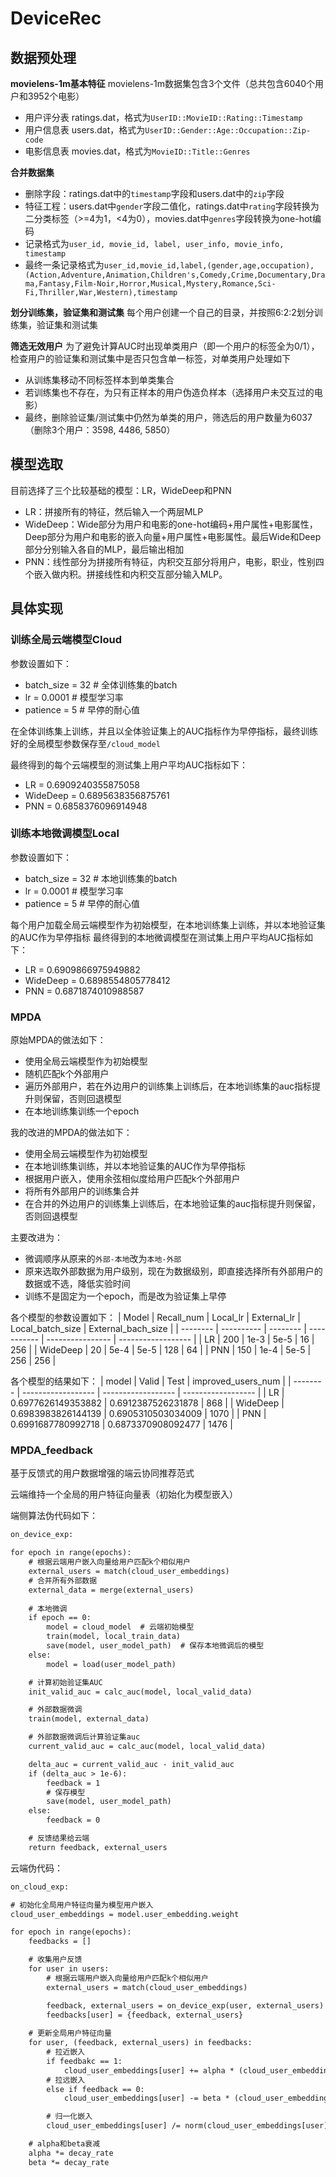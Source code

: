 # DeviceRec

## 数据预处理
**movielens-1m基本特征**
movielens-1m数据集包含3个文件（总共包含6040个用户和3952个电影）
- 用户评分表 ratings.dat，格式为`UserID::MovieID::Rating::Timestamp`
- 用户信息表 users.dat，格式为`UserID::Gender::Age::Occupation::Zip-code`
- 电影信息表 movies.dat，格式为`MovieID::Title::Genres`

**合并数据集**
- 删除字段：ratings.dat中的`timestamp`字段和users.dat中的`zip`字段
- 特征工程：users.dat中`gender`字段二值化，ratings.dat中`rating`字段转换为二分类标签（>=4为1，<4为0），movies.dat中`genres`字段转换为one-hot编码
- 记录格式为`user_id, movie_id, label, user_info, movie_info, timestamp`
- 最终一条记录格式为`user_id,movie_id,label,(gender,age,occupation),(Action,Adventure,Animation,Children's,Comedy,Crime,Documentary,Drama,Fantasy,Film-Noir,Horror,Musical,Mystery,Romance,Sci-Fi,Thriller,War,Western),timestamp`

**划分训练集，验证集和测试集**
每个用户创建一个自己的目录，并按照6:2:2划分训练集，验证集和测试集

**筛选无效用户**
为了避免计算AUC时出现单类用户（即一个用户的标签全为0/1），检查用户的验证集和测试集中是否只包含单一标签，对单类用户处理如下
- 从训练集移动不同标签样本到单类集合
- 若训练集也不存在，为只有正样本的用户伪造负样本（选择用户未交互过的电影）
- 最终，删除验证集/测试集中仍然为单类的用户，筛选后的用户数量为6037（删除3个用户：3598, 4486, 5850）

## 模型选取
目前选择了三个比较基础的模型：LR，WideDeep和PNN
- LR：拼接所有的特征，然后输入一个两层MLP
- WideDeep：Wide部分为用户和电影的one-hot编码+用户属性+电影属性，Deep部分为用户和电影的嵌入向量+用户属性+电影属性。最后Wide和Deep部分分别输入各自的MLP，最后输出相加
- PNN：线性部分为拼接所有特征，内积交互部分将用户，电影，职业，性别四个嵌入做内积。拼接线性和内积交互部分输入MLP。

## 具体实现
### 训练全局云端模型Cloud
参数设置如下：
- batch_size = 32   # 全体训练集的batch
- lr = 0.0001       # 模型学习率
- patience = 5      # 早停的耐心值

在全体训练集上训练，并且以全体验证集上的AUC指标作为早停指标，最终训练好的全局模型参数保存至`/cloud_model`

最终得到的每个云端模型的测试集上用户平均AUC指标如下：
- LR = 0.6909240355875058
- WideDeep = 0.6895638356875761
- PNN = 0.6858376096914948

### 训练本地微调模型Local
参数设置如下：
- batch_size = 32   # 本地训练集的batch
- lr = 0.0001       # 模型学习率
- patience = 5      # 早停的耐心值

每个用户加载全局云端模型作为初始模型，在本地训练集上训练，并以本地验证集的AUC作为早停指标
最终得到的本地微调模型在测试集上用户平均AUC指标如下：
- LR = 0.6909866975949882
- WideDeep = 0.6898554805778412
- PNN = 0.6871874010988587

### MPDA
原始MPDA的做法如下：
- 使用全局云端模型作为初始模型
- 随机匹配k个外部用户
- 遍历外部用户，若在外边用户的训练集上训练后，在本地训练集的auc指标提升则保留，否则回退模型
- 在本地训练集训练一个epoch

我的改进的MPDA的做法如下：
- 使用全局云端模型作为初始模型
- 在本地训练集训练，并以本地验证集的AUC作为早停指标
- 根据用户嵌入，使用余弦相似度给用户匹配k个外部用户
- 将所有外部用户的训练集合并
- 在合并的外边用户的训练集上训练后，在本地验证集的auc指标提升则保留，否则回退模型

主要改进为：
- 微调顺序从原来的`外部-本地`改为`本地-外部`
- 原来选取外部数据为用户级别，现在为数据级别，即直接选择所有外部用户的数据或不选，降低实验时间
- 训练不是固定为一个epoch，而是改为验证集上早停

各个模型的参数设置如下：
| Model    | Recall_num | Local_lr | External_lr | Local_batch_size | External_bach_size |
| -------- | ---------- | -------- | ----------- | ---------------- | ------------------ |
| LR       | 200        | 1e-3     | 5e-5        | 16               | 256                |
| WideDeep | 20         | 5e-4     | 5e-5        | 128              | 64                 |
| PNN      | 150        | 1e-4     | 5e-5        | 256              | 256                |


各个模型的结果如下：
| model    | Valid              | Test               | improved_users_num |
| -------- | ------------------ | ------------------ | ------------------ |
| LR       | 0.6977626149353882 | 0.6912387526231878 | 868                |
| WideDeep | 0.6983983826144139 | 0.6905310503034009 | 1070               |
| PNN      | 0.6991687780992718 | 0.6873370908092477 | 1476               |

### MPDA_feedback
基于反馈式的用户数据增强的端云协同推荐范式

云端维持一个全局的用户特征向量表（初始化为模型嵌入）

端侧算法伪代码如下：
```txt
on_device_exp:

for epoch in range(epochs):
    # 根据云端用户嵌入向量给用户匹配k个相似用户
    external_users = match(cloud_user_embeddings)
    # 合并所有外部数据
    external_data = merge(external_users)
    
    # 本地微调
    if epoch == 0:
        model = cloud_model  # 云端初始模型
        train(model, local_train_data)
        save(model, user_model_path)  # 保存本地微调后的模型
    else:
        model = load(user_model_path)

    # 计算初始验证集AUC
    init_valid_auc = calc_auc(model, local_valid_data)

    # 外部数据微调
    train(model, external_data)

    # 外部数据微调后计算验证集auc
    current_valid_auc = calc_auc(model, local_valid_data)

    delta_auc = current_valid_auc - init_valid_auc
    if (delta_auc > 1e-6):
        feedback = 1
        # 保存模型
        save(model, user_model_path)
    else:
        feedback = 0

    # 反馈结果给云端
    return feedback, external_users
```

云端伪代码：
```txt
on_cloud_exp:

# 初始化全局用户特征向量为模型用户嵌入
cloud_user_embeddings = model.user_embedding.weight

for epoch in range(epochs):
    feedbacks = []

    # 收集用户反馈
    for user in users:
        # 根据云端用户嵌入向量给用户匹配k个相似用户
        external_users = match(cloud_user_embeddings)

        feedback, external_users = on_device_exp(user, external_users)
        feedbacks[user] = {feedback, external_users}
    
    # 更新全局用户特征向量
    for user, (feedback, external_users) in feedbacks:
        # 拉近嵌入
        if feedbakc == 1:
            cloud_user_embeddings[user] += alpha * (cloud_user_embeddings[user] - cloud_user_embeddings[external_users]).mean()
        # 拉远嵌入
        else if feedback == 0:
            cloud_user_embeddings[user] -= beta * (cloud_user_embeddings[user] - cloud_user_embeddings[external_users]).mean()

        # 归一化嵌入
        cloud_user_embeddings[user] /= norm(cloud_user_embeddings[user])

    # alpha和beta衰减
    alpha *= decay_rate
    beta *= decay_rate
```
